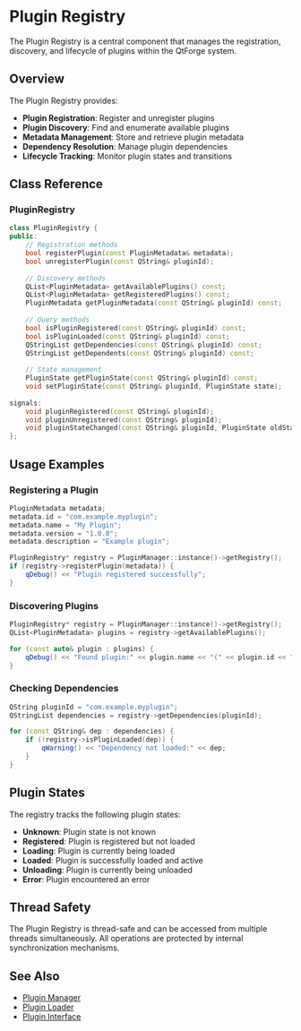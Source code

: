 # Plugin Registry

The Plugin Registry is a central component that manages the registration, discovery, and lifecycle of plugins within the QtForge system.

## Overview

The Plugin Registry provides:
- **Plugin Registration**: Register and unregister plugins
- **Plugin Discovery**: Find and enumerate available plugins
- **Metadata Management**: Store and retrieve plugin metadata
- **Dependency Resolution**: Manage plugin dependencies
- **Lifecycle Tracking**: Monitor plugin states and transitions

## Class Reference

### PluginRegistry

```cpp
class PluginRegistry {
public:
    // Registration methods
    bool registerPlugin(const PluginMetadata& metadata);
    bool unregisterPlugin(const QString& pluginId);
    
    // Discovery methods
    QList<PluginMetadata> getAvailablePlugins() const;
    QList<PluginMetadata> getRegisteredPlugins() const;
    PluginMetadata getPluginMetadata(const QString& pluginId) const;
    
    // Query methods
    bool isPluginRegistered(const QString& pluginId) const;
    bool isPluginLoaded(const QString& pluginId) const;
    QStringList getDependencies(const QString& pluginId) const;
    QStringList getDependents(const QString& pluginId) const;
    
    // State management
    PluginState getPluginState(const QString& pluginId) const;
    void setPluginState(const QString& pluginId, PluginState state);
    
signals:
    void pluginRegistered(const QString& pluginId);
    void pluginUnregistered(const QString& pluginId);
    void pluginStateChanged(const QString& pluginId, PluginState oldState, PluginState newState);
};
```

## Usage Examples

### Registering a Plugin

```cpp
PluginMetadata metadata;
metadata.id = "com.example.myplugin";
metadata.name = "My Plugin";
metadata.version = "1.0.0";
metadata.description = "Example plugin";

PluginRegistry* registry = PluginManager::instance()->getRegistry();
if (registry->registerPlugin(metadata)) {
    qDebug() << "Plugin registered successfully";
}
```

### Discovering Plugins

```cpp
PluginRegistry* registry = PluginManager::instance()->getRegistry();
QList<PluginMetadata> plugins = registry->getAvailablePlugins();

for (const auto& plugin : plugins) {
    qDebug() << "Found plugin:" << plugin.name << "(" << plugin.id << ")";
}
```

### Checking Dependencies

```cpp
QString pluginId = "com.example.myplugin";
QStringList dependencies = registry->getDependencies(pluginId);

for (const QString& dep : dependencies) {
    if (!registry->isPluginLoaded(dep)) {
        qWarning() << "Dependency not loaded:" << dep;
    }
}
```

## Plugin States

The registry tracks the following plugin states:

- **Unknown**: Plugin state is not known
- **Registered**: Plugin is registered but not loaded
- **Loading**: Plugin is currently being loaded
- **Loaded**: Plugin is successfully loaded and active
- **Unloading**: Plugin is currently being unloaded
- **Error**: Plugin encountered an error

## Thread Safety

The Plugin Registry is thread-safe and can be accessed from multiple threads simultaneously. All operations are protected by internal synchronization mechanisms.

## See Also

- [Plugin Manager](plugin-manager.md)
- [Plugin Loader](plugin-loader.md)
- [Plugin Interface](plugin-interface.md)
